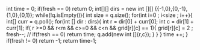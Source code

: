 int time = 0;
if(fresh == 0) return 0;
int[][] dirs = new int [][] {{-1,0},{0,-1},{1,0},{0,1}};
while(!q.isEmpty()){
int size = q.size();
for(int i=0 ; i<size ; i++){
int[] curr = q.poll();
for(int [] dir : dirs){
int r = dir[0] + curr[0];
int c = dir[1] + curr[1];
if( r >=0 && r<m && c>=0 && c<n && grid[r][c] == 1){
grid[r][c] = 2 ;
fresh--;
// if(fresh == 0) return time;
q.add(new int []{r,c});
}
}
}
time ++;
}
if(fresh != 0) return -1;
return time-1;
​